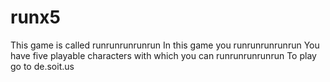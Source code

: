 # runx5
This game is called runrunrunrunrun
In this game you runrunrunrunrun
You have five playable characters with which you can runrunrunrunrun
To play go to de.soit.us

